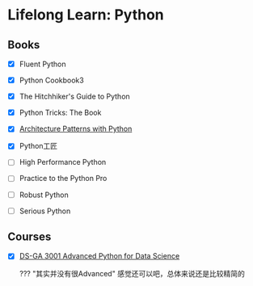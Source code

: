 # Lifelong Learn: Python


## Books

- [x] Fluent Python
- [x] Python Cookbook3
- [x] The Hitchhiker's Guide to Python
- [x] Python Tricks: The Book
- [x] [Architecture Patterns with Python](https://www.cosmicpython.com/book/preface.html)
- [x] Python工匠

- [ ] High Performance Python
- [ ] Practice to the Python Pro
- [ ] Robust Python
- [ ] Serious Python


## Courses

- [x] [DS-GA 3001 Advanced Python for Data Science](https://nyu-cds.github.io/courses/advanced/)

    ??? "其实并没有很Advanced"
        感觉还可以吧，总体来说还是比较精简的



